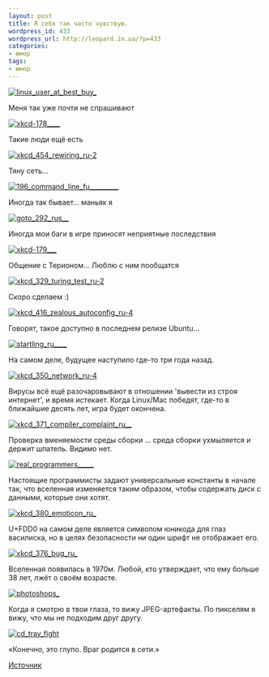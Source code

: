 ```yaml
---
layout: post
title: Я себя так часто чувствую.
wordpress_id: 433
wordpress_url: http://leopard.in.ua/?p=433
categories:
- юмор
tags:
- юмор
---
```


[![](http://leopard.in.ua/wp-content/uploads/2008/10/linux_user_at_best_buy_-300x154.png "linux_user_at_best_buy_")](http://leopard.in.ua/wp-content/uploads/2008/10/linux_user_at_best_buy_.png)

Меня так уже почти не спрашивают

[![](http://leopard.in.ua/wp-content/uploads/2008/10/xkcd-178____-300x237.png "xkcd-178____")](http://leopard.in.ua/wp-content/uploads/2008/10/xkcd-178____.png)

Такие люди ещё есть
<!--more-->
[![](http://leopard.in.ua/wp-content/uploads/2008/10/xkcd_454_rewiring_ru-2-300x91.png "xkcd_454_rewiring_ru-2")](http://leopard.in.ua/wp-content/uploads/2008/10/xkcd_454_rewiring_ru-2.png)

Тяну сеть...

[![](http://leopard.in.ua/wp-content/uploads/2008/10/196_command_line_fu_________-300x94.png "196_command_line_fu_________")](http://leopard.in.ua/wp-content/uploads/2008/10/196_command_line_fu_________.png)

Иногда так бывает... маньяк я

[![](http://leopard.in.ua/wp-content/uploads/2008/10/goto_292_rus__-300x81.png "goto_292_rus__")](http://leopard.in.ua/wp-content/uploads/2008/10/goto_292_rus__.png)

Иногда мои баги в игре приносят неприятные последствия

[![](http://leopard.in.ua/wp-content/uploads/2008/10/xkcd-179___-249x300.png "xkcd-179___")](http://leopard.in.ua/wp-content/uploads/2008/10/xkcd-179___.png)

Общение с Терионом... Люблю с ним пообщатся

[![](http://leopard.in.ua/wp-content/uploads/2008/10/xkcd_329_turing_test_ru-2-243x300.png "xkcd_329_turing_test_ru-2")](http://leopard.in.ua/wp-content/uploads/2008/10/xkcd_329_turing_test_ru-2.png)

Скоро сделаем :)

[![](http://leopard.in.ua/wp-content/uploads/2008/10/xkcd_416_zealous_autoconfig_ru-4-300x85.png "xkcd_416_zealous_autoconfig_ru-4")](http://leopard.in.ua/wp-content/uploads/2008/10/xkcd_416_zealous_autoconfig_ru-4.png)

Говорят, такое доступно в последнем релизе Ubuntu...

[![](http://leopard.in.ua/wp-content/uploads/2008/10/startling_ru____-150x150.png "startling_ru____")](http://leopard.in.ua/wp-content/uploads/2008/10/startling_ru____.png)

На самом деле, будущее наступило где-то три года назад.

[![](http://leopard.in.ua/wp-content/uploads/2008/10/xkcd_350_network_ru-4-150x150.png "xkcd_350_network_ru-4")](http://leopard.in.ua/wp-content/uploads/2008/10/xkcd_350_network_ru-4.png)

Вирусы всё ещё разочаровывают в отношении 'вывести из строя интернет', и время истекает. Когда Linux/Mac победят, где-то в ближайшие десять лет, игра будет окончена.

[![](http://leopard.in.ua/wp-content/uploads/2008/10/xkcd_371_compiler_complaint_ru__-300x81.png "xkcd_371_compiler_complaint_ru__")](http://leopard.in.ua/wp-content/uploads/2008/10/xkcd_371_compiler_complaint_ru__.png)

Проверка вменяемости среды сборки ... среда сборки ухмыляется и держит шпатель. Видимо нет.

[![](http://leopard.in.ua/wp-content/uploads/2008/10/real_programmers_____-300x164.png "real_programmers_____")](http://leopard.in.ua/wp-content/uploads/2008/10/real_programmers_____.png)

Настоящие программисты задают универсальные константы в начале так, что вселенная изменяется таким образом, чтобы содержать диск с данными, которые они хотят.

[![](http://leopard.in.ua/wp-content/uploads/2008/10/xkcd_380_emoticon_ru_-300x77.png "xkcd_380_emoticon_ru_")](http://leopard.in.ua/wp-content/uploads/2008/10/xkcd_380_emoticon_ru_.png)

U+FDD0 на самом деле является символом юникода для глаз василиска, но в целях безопасности ни один шрифт не отображает его.

[![](http://leopard.in.ua/wp-content/uploads/2008/10/xkcd_376_bug_ru_.png "xkcd_376_bug_ru_")](http://leopard.in.ua/wp-content/uploads/2008/10/xkcd_376_bug_ru_.png)

Вселенная появилась в 1970м. Любой, кто утверждает, что ему больше 38 лет, лжёт о своём возрасте.

[![](http://leopard.in.ua/wp-content/uploads/2008/10/photoshops_-220x300.png "photoshops_")](http://leopard.in.ua/wp-content/uploads/2008/10/photoshops_.png)

Когда я смотрю в твои глаза, то вижу JPEG-артефакты. По пикселям я вижу, что мы не подходим друг другу.

[![](http://leopard.in.ua/wp-content/uploads/2008/10/cd_tray_fight-298x300.png "cd_tray_fight")](http://leopard.in.ua/wp-content/uploads/2008/10/cd_tray_fight.png)

«Конечно, это глупо. Враг родится в сети.»


[Источник](http://xkcd.myths.ru/304/)
